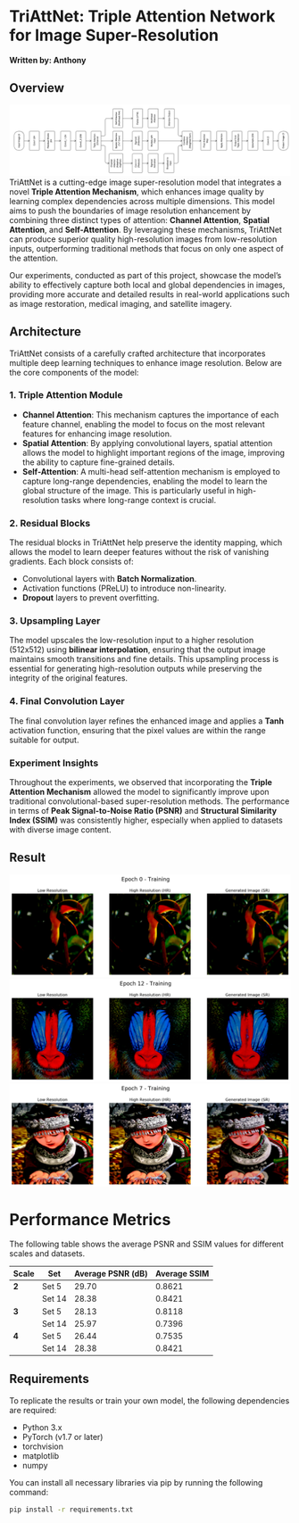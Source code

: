 # TriAttNet: Triple Attention Network for Image Super-Resolution
**Written by: Anthony**
## Overview
![Description of image](Result/architecture.png)
TriAttNet is a cutting-edge image super-resolution model that integrates a novel **Triple Attention Mechanism**, which enhances image quality by learning complex dependencies across multiple dimensions. This model aims to push the boundaries of image resolution enhancement by combining three distinct types of attention: **Channel Attention**, **Spatial Attention**, and **Self-Attention**. By leveraging these mechanisms, TriAttNet can produce superior quality high-resolution images from low-resolution inputs, outperforming traditional methods that focus on only one aspect of the attention.

Our experiments, conducted as part of this project, showcase the model’s ability to effectively capture both local and global dependencies in images, providing more accurate and detailed results in real-world applications such as image restoration, medical imaging, and satellite imagery.

## Architecture

TriAttNet consists of a carefully crafted architecture that incorporates multiple deep learning techniques to enhance image resolution. Below are the core components of the model:

### 1. **Triple Attention Module**
   - **Channel Attention**: This mechanism captures the importance of each feature channel, enabling the model to focus on the most relevant features for enhancing image resolution.
   - **Spatial Attention**: By applying convolutional layers, spatial attention allows the model to highlight important regions of the image, improving the ability to capture fine-grained details.
   - **Self-Attention**: A multi-head self-attention mechanism is employed to capture long-range dependencies, enabling the model to learn the global structure of the image. This is particularly useful in high-resolution tasks where long-range context is crucial.

### 2. **Residual Blocks**
   The residual blocks in TriAttNet help preserve the identity mapping, which allows the model to learn deeper features without the risk of vanishing gradients. Each block consists of:
   - Convolutional layers with **Batch Normalization**.
   - Activation functions (PReLU) to introduce non-linearity.
   - **Dropout** layers to prevent overfitting.

### 3. **Upsampling Layer**
   The model upscales the low-resolution input to a higher resolution (512x512) using **bilinear interpolation**, ensuring that the output image maintains smooth transitions and fine details. This upsampling process is essential for generating high-resolution outputs while preserving the integrity of the original features.

### 4. **Final Convolution Layer**
   The final convolution layer refines the enhanced image and applies a **Tanh** activation function, ensuring that the pixel values are within the range suitable for output.

### Experiment Insights
Throughout the experiments, we observed that incorporating the **Triple Attention Mechanism** allowed the model to significantly improve upon traditional convolutional-based super-resolution methods. The performance in terms of **Peak Signal-to-Noise Ratio (PSNR)** and **Structural Similarity Index (SSIM)** was consistently higher, especially when applied to datasets with diverse image content.
## Result 
![Description of image](Result/scale_2/set5/epoch_1.png)
![Description of image](Result/scale_2/set14/epoch_13.png)
![Description of image](Result/scale_2/set14/epoch_8.png)
# Performance Metrics

The following table shows the average PSNR and SSIM values for different scales and datasets.

| Scale | Set | Average PSNR (dB) | Average SSIM |
|-------|-----|--------------------|--------------|
| **2** | Set 5 | 29.70 | 0.8621 |
|       | Set 14 | 28.38 | 0.8421 |
| **3** | Set 5 | 28.13 | 0.8118 |
|       | Set 14 | 25.97 | 0.7396 |
| **4** | Set 5 | 26.44 | 0.7535 |
|       | Set 14 | 28.38 | 0.8421 |

## Requirements

To replicate the results or train your own model, the following dependencies are required:

- Python 3.x
- PyTorch (v1.7 or later)
- torchvision
- matplotlib
- numpy

You can install all necessary libraries via pip by running the following command:

```bash
pip install -r requirements.txt
